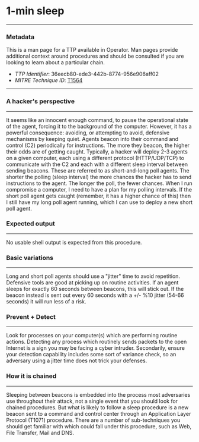 
# 1-min sleep

---

### Metadata

This is a man page for a TTP available in Operator. Man pages provide additional context around procedures and should be consulted if you are looking to learn about a particular chain.

- *TTP Identifier*: 36eecb80-ede3-442b-8774-956e906aff02
- *MITRE Technique ID*: [T1564](https://attack.mitre.org/techniques/T1564/)

---

### A hacker's perspective

---

It seems like an innocent enough command, to pause the operational state of the agent, forcing it to the background of the computer. However, it has a powerful consequence: avoiding, or attempting to avoid, defensive mechanisms by keeping quiet. Agents beacon into their command and control (C2) periodically for instructions. The more they beacon, the higher their odds are of getting caught. Typically, a hacker will deploy 2-3 agents on a given computer, each using a different protocol (HTTP/UDP/TCP) to communicate with the C2 and each with a different sleep interval between sending beacons. These are referred to as short-and-long poll agents. The shorter the polling (sleep interval) the more chances the hacker has to send instructions to the agent. The longer the poll, the fewer chances. When I run compromise a computer, I need to have a plan for my polling intervals. If the short poll agent gets caught (remember, it has a higher chance of this) then I still have my long poll agent running, which I can use to deploy a new short poll agent. 

### Expected output

---

No usable shell output is expected from this procedure. 

### Basic variations

---

Long and short poll agents should use a "jitter" time to avoid repetition. Defensive tools are good at picking up on routine activities. If an agent sleeps for exactly 60 seconds between beacons, this will stick out. If the beacon instead is sent out every 60 seconds with a +/- %10 jitter (54-66 seconds) it will run less of a risk. 

### Prevent + Detect

---

Look for processes on your computer(s) which are performing routine actions. Detecting any process which routinely sends packets to the open Internet is a sign you may be facing a cyber intruder. Secondarily, ensure your detection capability includes some sort of variance check, so an adversary using a jitter time does not trick your defenses. 

### How it is chained

---

Sleeping between beacons is embedded into the process most adversaries use throughout their attack, not a single event that you should look for chained procedures. But what is likely to follow a sleep procedure is a new beacon sent to a command and control center through an Application Layer Protocol (T1071) procedure. There are a number of sub-techniques you should get familiar with which could fall under this procedure, such as Web, File Transfer, Mail and DNS. 
